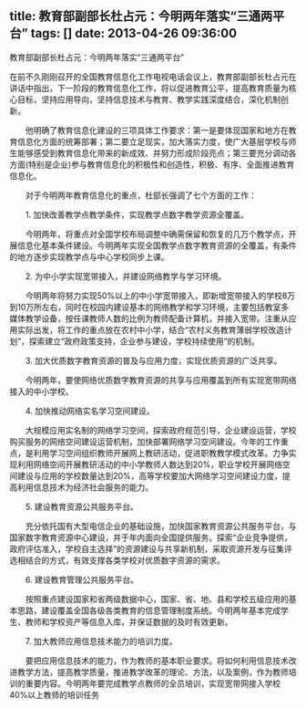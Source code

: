 title: 教育部副部长杜占元：今明两年落实“三通两平台”
tags: []
date: 2013-04-26 09:36:00
---

教育部副部长杜占元：今明两年落实“三通两平台”

在前不久刚刚召开的全国教育信息化工作电视电话会议上，教育部副部长杜占元在讲话中指出，下一阶段的教育信息化工作，将以促进教育公平，提高教育质量为核心目标，坚持应用导向，坚持信息技术与教育、教学实践深度结合，深化机制创新。

　　他明确了教育信息化建设的三项具体工作要求：第一是要体现国家和地方在教育信息化方面的统筹部署；第二要立足现实，加大落实力度，使广大基层学校与师生能够感受到教育信息化带来的新成效、并努力形成阶段亮点；第三要充分调动各方面(特别是企业)参与教育信息化的积极性和创造性，积极、有序、全面推进教育信息化。

　　对于今明两年教育信息化的重点，杜部长强调了七个方面的工作：

　　1\. 加快改善教学点教学条件，实现教学点数字教学资源全覆盖。

　　今明两年，将重点对全国学校布局调整中确需保留和恢复的几万个教学点，开展信息化基本条件建设。今明两年实现全国教学点数字教育资源的全覆盖，有条件的地方逐步实现教学点与中心学校同步上课。

　　2\. 为中小学实现宽带接入，并建设网络教学与学习环境。

　　今明两年将努力实现50%以上的中小学宽带接入，即新增宽带接入的学校8万到10万所左右，同时在校园内建设基本的网络教学和学习环境，主要包括教室多媒体教学设备，按任课教师人数的比例为教师配备计算机，并接入宽带。注重从应用实际出发，将工作的重点放在农村中小学，结合“农村义务教育薄弱学校改造计划”，探索建立“政府政策支持，企业参与建设，学校持续使用”的机制。

　　3\. 加大优质数字教育资源的普及与应用力度，实现优质资源的广泛共享。

　　今明两年，要使网络优质数字教育资源的共享与应用覆盖到所有实现宽带网络接入的中小学校。

　　4\. 加快推动网络实名学习空间建设。

　　大规模应用实名制的网络学习空间，探索政府规范引导，企业建设运营，学校购买服务的网络空间建设运营机制，加快部署网络学习空间建设。今年的工作重点，是利用学习空间组织教师开展网上教研活动，促进职教教学模式改革。力争实现利用网络空间开展教研活动的中小学教师人数达到20%，职业学校开展网络空间建设与应用的学校数量达到20%，高等学校要加大网络学习空间建设力度，提高利用信息技术为经济社会服务的能力。

　　5\. 建设教育资源公共服务平台。

　　充分依托国有大型电信企业的基础设施，加快国家教育资源公共服务平台，与国家数字教育资源中心建设，并于年内面向全国提供服务。探索“企业竞争提供，政府评估准入，学校自主选择”的资源建设与共享新机制，采取资源开发与征集评选相结合的方式，有效支撑各类学校对优质数字资源的需求。

　　6\. 建设教育管理公共服务平台。

　　按照重点建设国家和省两级数据中心，国家、省、地、县和学校五级应用的基本思路，建设覆盖全国各级各类教育的信息管理制度系统。今明两年基本完成学生、教师和学校资产等信息入库，并保证数据的及时有效更新。

　　7\. 加大教师应用信息技术能力的培训力度。

　　要把应用信息技术的能力，作为教师的基本职业要求。将如何利用信息技术改进教学方法，提高教学质量，推进教学改革的理论、方法，以及案例，作为教师培训的重要内容。今明两年要完成教学点教师的全员培训，实现宽带网接入学校40%以上教师的培训任务